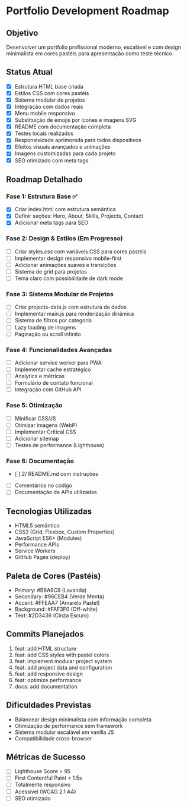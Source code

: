 # Portfolio Development Roadmap

## Objetivo
Desenvolver um portfolio profissional moderno, escalável e com design minimalista em cores pastéis para apresentação como teste técnico.

## Status Atual
- [x] Estrutura HTML base criada
- [x] Estilos CSS com cores pastéis
- [x] Sistema modular de projetos
- [x] Integração com dados reais
- [x] Menu mobile responsivo
- [x] Substituição de emojis por ícones e imagens SVG
- [x] README com documentação completa
- [x] Testes locais realizados
- [x] Responsividade aprimorada para todos dispositivos
- [x] Efeitos visuais avançados e animações
- [x] Imagens customizadas para cada projeto
- [x] SEO otimizado com meta tags

## Roadmap Detalhado

### Fase 1: Estrutura Base ✅
- [x] Criar index.html com estrutura semântica
- [x] Definir seções: Hero, About, Skills, Projects, Contact
- [x] Adicionar meta tags para SEO

### Fase 2: Design & Estilos (Em Progresso)
- [ ] Criar styles.css com variáveis CSS para cores pastéis
- [ ] Implementar design responsivo mobile-first
- [ ] Adicionar animações suaves e transições
- [ ] Sistema de grid para projetos
- [ ] Tema claro com possibilidade de dark mode

### Fase 3: Sistema Modular de Projetos
- [ ] Criar projects-data.js com estrutura de dados
- [ ] Implementar main.js para renderização dinâmica
- [ ] Sistema de filtros por categoria
- [ ] Lazy loading de imagens
- [ ] Paginação ou scroll infinito

### Fase 4: Funcionalidades Avançadas
- [ ] Adicionar service worker para PWA
- [ ] Implementar cache estratégico
- [ ] Analytics e métricas
- [ ] Formulário de contato funcional
- [ ] Integração com GitHub API

### Fase 5: Otimização
- [ ] Minificar CSS/JS
- [ ] Otimizar imagens (WebP)
- [ ] Implementar Critical CSS
- [ ] Adicionar sitemap
- [ ] Testes de performance (Lighthouse)

### Fase 6: Documentação
- [ ].2/ README.md com instruções
- [ ] Comentários no código
- [ ] Documentação de APIs utilizadas

## Tecnologias Utilizadas
- HTML5 semântico
- CSS3 (Grid, Flexbox, Custom Properties)
- JavaScript ES6+ (Modules)
- Performance APIs
- Service Workers
- GitHub Pages (deploy)

## Paleta de Cores (Pastéis)
- Primary: #B8A9C9 (Lavanda)
- Secondary: #96CEB4 (Verde Menta)
- Accent: #FFEAA7 (Amarelo Pastel)
- Background: #FAF3F0 (Off-white)
- Text: #2D3436 (Cinza Escuro)

## Commits Planejados
1. feat: add HTML structure
2. feat: add CSS styles with pastel colors
3. feat: implement modular project system
4. feat: add project data and configuration
5. feat: add responsive design
6. feat: optimize performance
7. docs: add documentation

## Dificuldades Previstas
- Balancear design minimalista com informação completa
- Otimização de performance sem framework
- Sistema modular escalável em vanilla JS
- Compatibilidade cross-browser

## Métricas de Sucesso
- [ ] Lighthouse Score > 95
- [ ] First Contentful Paint < 1.5s
- [ ] Totalmente responsivo
- [ ] Acessível (WCAG 2.1 AA)
- [ ] SEO otimizado